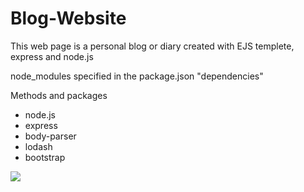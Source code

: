 # Blog-Website
This web page is a personal blog or diary created with EJS templete, express and node.js


node_modules specified in the package.json "dependencies"

Methods and packages 
- node.js
- express
- body-parser
- lodash
- bootstrap

![](https://media.giphy.com/media/wIL9sW7JWaW8hZ6rKC/giphy.gif)